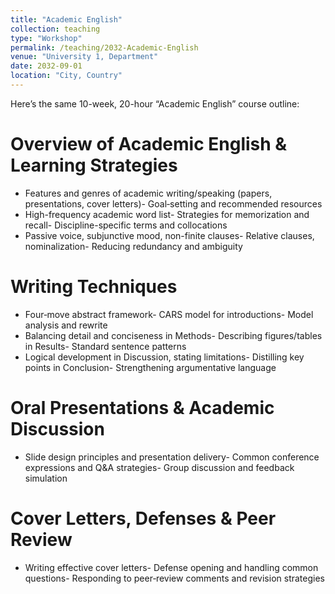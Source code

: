 ```yaml
---
title: "Academic English"
collection: teaching
type: "Workshop"
permalink: /teaching/2032-Academic-English
venue: "University 1, Department"
date: 2032-09-01
location: "City, Country"
---
```


Here’s the same 10-week, 20-hour “Academic English” course outline:

Overview of Academic English & Learning Strategies
======
- Features and genres of academic writing/speaking (papers, presentations, cover letters)- Goal‐setting and recommended resources
- High-frequency academic word list- Strategies for memorization and recall- Discipline-specific terms and collocations
- Passive voice, subjunctive mood, non-finite clauses- Relative clauses, nominalization- Reducing redundancy and ambiguity

Writing Techniques
======
- Four‐move abstract framework- CARS model for introductions- Model analysis and rewrite
- Balancing detail and conciseness in Methods- Describing figures/tables in Results- Standard sentence patterns
- Logical development in Discussion, stating limitations- Distilling key points in Conclusion- Strengthening argumentative language

Oral Presentations & Academic Discussion
======
- Slide design principles and presentation delivery- Common conference expressions and Q&A strategies- Group discussion and feedback simulation

Cover Letters, Defenses & Peer Review
======
- Writing effective cover letters- Defense opening and handling common questions- Responding to peer‐review comments and revision strategies
